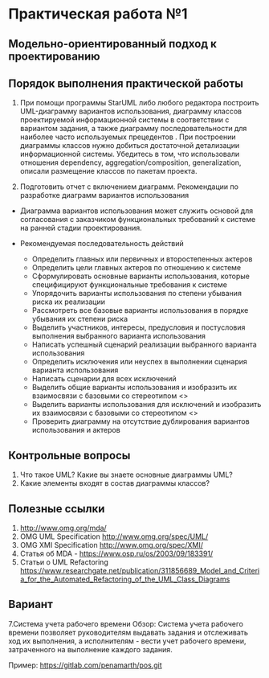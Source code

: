 # Практическая работа №1
## Модельно-ориентированный подход к проектированию

## Порядок выполнения практической работы
 
1.	При помощи программы StarUML либо любого редактора построить UML-диаграмму вариантов использования, диаграмму классов проектируемой информационной системы в соответствии с вариантом задания, а также диаграмму последовательности для наиболее часто используемых прецедентов . При построении диаграммы классов нужно добиться достаточной детализации информационной системы. Убедитесь в том, что использовали отношения dependency, aggregation/composition, generalization, описали размещение классов по пакетам проекта.

2.	Подготовить отчет с включением диаграмм.
Рекомендации по разработке диаграмм вариантов использования
-	Диаграмма вариантов использования может служить основой для согласования с заказчиком функциональных требований к системе на ранней стадии проектирования.
-	Рекомендуемая последовательность действий

    -	Определить главных или первичных и второстепенных актеров 
    -	Определить цели главных актеров по отношению к системе 
    -	Сформулировать основные варианты использования, которые специфицируют функциональные требования к системе 
    -	Упорядочить варианты использования по степени убывания риска их реализации 
    -	Рассмотреть все базовые варианты использования в порядке убывания их степени риска 
    -	Выделить участников, интересы, предусловия и постусловия выполнения выбранного варианта использования 
    -	Написать успешный сценарий реализации выбранного варианта использования 
    -	Определить исключения или неуспех в выполнении сценария варианта использования 
    -	Написать сценарии для всех исключений 
    -	Выделить общие варианты использования и изобразить их взаимосвязи с базовыми со стереотипом <<include>> 
    -	Выделить варианты использования для исключений и изобразить их взаимосвязи с базовыми со стереотипом <<extend>> 
    -	Проверить диаграмму на отсутствие дублирования вариантов использования и актеров 

## Контрольные вопросы

1.	Что такое UML? Какие вы знаете основные диаграммы UML?
2.	Какие элементы входят в состав диаграммы классов? 

## Полезные ссылки

1.	http://www.omg.org/mda/
2.	OMG UML Specification http://www.omg.org/spec/UML/ 
3.	OMG XMI Specification http://www.omg.org/spec/XMI/ 
4.	Статья об MDA - https://www.osp.ru/os/2003/09/183391/ 
5.	Статьи о UML Refactoring https://www.researchgate.net/publication/311856689_Model_and_Criteria_for_the_Automated_Refactoring_of_the_UML_Class_Diagrams 



## Вариант

7.Система учета рабочего времени
Обзор: Система учета рабочего времени позволяет руководителям выдавать задания и отслеживать ход их выполнения, а исполнителям - вести учет рабочего времени, затраченного на выполнение каждого задания.


Пример: https://gitlab.com/penamarth/pos.git
